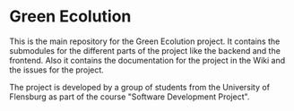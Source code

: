 # Green Ecolution

This is the main repository for the Green Ecolution project. It contains the submodules for the different parts of the project like the backend and the frontend. Also it contains the documentation for the project in the Wiki and the issues for the project.

The project is developed by a group of students from the University of Flensburg as part of the course "Software Development Project".

